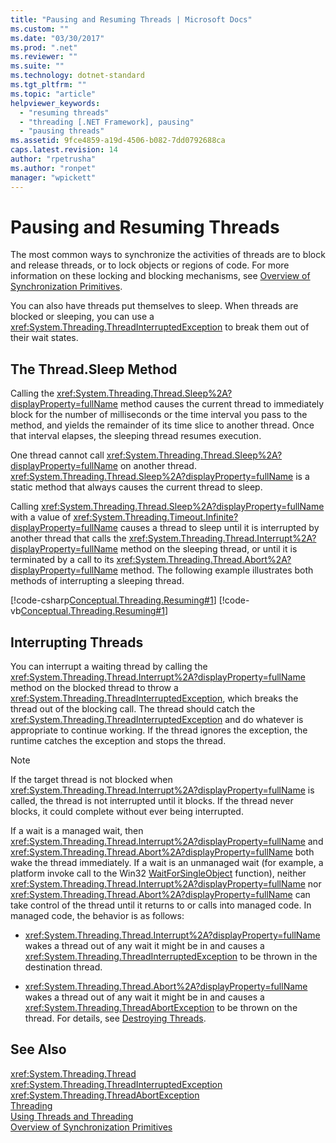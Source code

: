 ```yaml
---
title: "Pausing and Resuming Threads | Microsoft Docs"
ms.custom: ""
ms.date: "03/30/2017"
ms.prod: ".net"
ms.reviewer: ""
ms.suite: ""
ms.technology: dotnet-standard
ms.tgt_pltfrm: ""
ms.topic: "article"
helpviewer_keywords: 
  - "resuming threads"
  - "threading [.NET Framework], pausing"
  - "pausing threads"
ms.assetid: 9fce4859-a19d-4506-b082-7dd0792688ca
caps.latest.revision: 14
author: "rpetrusha"
ms.author: "ronpet"
manager: "wpickett"
---
```

# Pausing and Resuming Threads
The most common ways to synchronize the activities of threads are to block and release threads, or to lock objects or regions of code. For more information on these locking and blocking mechanisms, see [Overview of Synchronization Primitives](../../../docs/standard/threading/overview-of-synchronization-primitives.md).  
  
 You can also have threads put themselves to sleep. When threads are blocked or sleeping, you can use a <xref:System.Threading.ThreadInterruptedException> to break them out of their wait states.  
  
## The Thread.Sleep Method  
 Calling the <xref:System.Threading.Thread.Sleep%2A?displayProperty=fullName> method causes the current thread to immediately block for the number of milliseconds or the time interval you pass to the method, and yields the remainder of its time slice to another thread. Once that interval elapses, the sleeping thread resumes execution.  
  
 One thread cannot call <xref:System.Threading.Thread.Sleep%2A?displayProperty=fullName> on another thread.  <xref:System.Threading.Thread.Sleep%2A?displayProperty=fullName> is a static method that always causes the current thread to sleep.  
  
 Calling <xref:System.Threading.Thread.Sleep%2A?displayProperty=fullName> with a value of <xref:System.Threading.Timeout.Infinite?displayProperty=fullName> causes a thread to sleep until it is interrupted by another thread that calls the  <xref:System.Threading.Thread.Interrupt%2A?displayProperty=fullName> method on the sleeping thread, or until it is terminated by a call to its <xref:System.Threading.Thread.Abort%2A?displayProperty=fullName> method.  The following example illustrates both methods of interrupting a sleeping thread.  
  
 [!code-csharp[Conceptual.Threading.Resuming#1](../../../samples/snippets/csharp/VS_Snippets_CLR/Conceptual.Threading.Resuming/cs/Sleep1.cs#1)]
 [!code-vb[Conceptual.Threading.Resuming#1](../../../samples/snippets/visualbasic/VS_Snippets_CLR/Conceptual.Threading.Resuming/vb/Sleep1.vb#1)]  
  
## Interrupting Threads  
 You can interrupt a waiting thread by calling the <xref:System.Threading.Thread.Interrupt%2A?displayProperty=fullName> method on the blocked thread to throw a <xref:System.Threading.ThreadInterruptedException>, which breaks the thread out of the blocking call. The thread should catch the <xref:System.Threading.ThreadInterruptedException> and do whatever is appropriate to continue working. If the thread ignores the exception, the runtime catches the exception and stops the thread.  
  
> [!NOTE]
>  If the target thread is not blocked when <xref:System.Threading.Thread.Interrupt%2A?displayProperty=fullName> is called, the thread is not interrupted until it blocks. If the thread never blocks, it could complete without ever being interrupted.  
  
 If a wait is a managed wait, then <xref:System.Threading.Thread.Interrupt%2A?displayProperty=fullName> and <xref:System.Threading.Thread.Abort%2A?displayProperty=fullName> both wake the thread immediately. If a wait is an unmanaged wait (for example, a platform invoke call to the Win32 [WaitForSingleObject](https://msdn.microsoft.com/library/windows/desktop/ms687032\(v=vs.85\).aspx) function), neither <xref:System.Threading.Thread.Interrupt%2A?displayProperty=fullName> nor <xref:System.Threading.Thread.Abort%2A?displayProperty=fullName> can take control of the thread until it returns to or calls into managed code. In managed code, the behavior is as follows:  
  
-   <xref:System.Threading.Thread.Interrupt%2A?displayProperty=fullName> wakes a thread out of any wait it might be in and causes a <xref:System.Threading.ThreadInterruptedException> to be thrown in the destination thread.  
  
-   <xref:System.Threading.Thread.Abort%2A?displayProperty=fullName> wakes a thread out of any wait it might be in and causes a <xref:System.Threading.ThreadAbortException> to be thrown on the thread. For details, see [Destroying Threads](../../../docs/standard/threading/destroying-threads.md).  
  
## See Also  
 <xref:System.Threading.Thread>   
 <xref:System.Threading.ThreadInterruptedException>   
 <xref:System.Threading.ThreadAbortException>   
 [Threading](../../../docs/standard/threading/index.md)   
 [Using Threads and Threading](../../../docs/standard/threading/using-threads-and-threading.md)   
 [Overview of Synchronization Primitives](../../../docs/standard/threading/overview-of-synchronization-primitives.md)